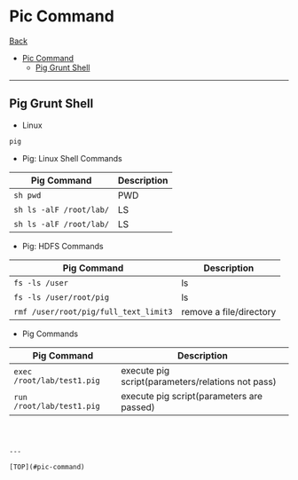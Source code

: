 # Pic Command

[Back](../index.md)

- [Pic Command](#pic-command)
  - [Pig Grunt Shell](#pig-grunt-shell)

---

## Pig Grunt Shell

- Linux

```sh
pig
```

- Pig: Linux Shell Commands

| Pig Command             | Description |
| ----------------------- | ----------- |
| `sh pwd`                | PWD         |
| `sh ls -alF /root/lab/` | LS          |
| `sh ls -alF /root/lab/` | LS          |

- Pig: HDFS Commands

| Pig Command                           | Description             |
| ------------------------------------- | ----------------------- |
| `fs -ls /user`                        | ls                      |
| `fs -ls /user/root/pig`               | ls                      |
| `rmf /user/root/pig/full_text_limit3` | remove a file/directory |

- Pig Commands

| Pig Command                | Description                                       |
| -------------------------- | ------------------------------------------------- |
| `exec /root/lab/test1.pig` | execute pig script(parameters/relations not pass) |
| `run /root/lab/test1.pig`  | execute pig script(parameters are passed)         |

```



---

[TOP](#pic-command)
```
